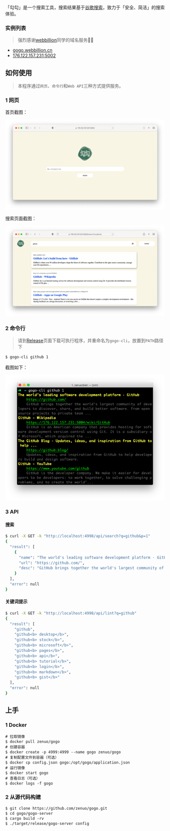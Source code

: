 「勾勾」是一个搜索工具，搜索结果基于[谷歌搜索](https://google.com)，致力于「安全、简洁」的搜索体验。

### 实例列表

> 强烈感谢[webbillion](https://github.com/webbillion)同学的域名服务🤗🎉

- [gogo.webbillion.cn](https://gogo.webbillion.cn/)
- [176.122.157.231:5002](https://176.122.157.231:5002)

## 如何使用

> 本程序通过`网页`、`命令行`和`Web API`三种方式提供服务。

### 1 网页

首页截图：

![home.png](image/home.png)

搜索页面截图：

![search.png](image/search.png)

### 2 命令行

> 请到[Release](https://github.com/zenuo/gogo/releases)页面下载可执行程序，并重命名为`gogo-cli`，放置到`PATH`路径下

```bash
$ gogo-cli github 1
```

截图如下：

![cli.png](image/cli.png)

### 3 API

#### 搜索

```bash
$ curl -X GET -k "http://localhost:4998/api/search?q=github&p=1"
{
  "result": [
    {
      "name": "The world's leading software development platform · GitHub",
      "url": "https://github.com/",
      "desc": "GitHub brings together the world's largest community of developers to discover, share, and build better software. From open source projects to private team ..."
    }
  ],
  "error": null
}
```

#### 关键词提示

```bash
$ curl -X GET -k "http://localhost:4998/api/lint?q=github"
{
  "result": [
    "github",
    "github<b> desktop</b>",
    "github<b> stock</b>",
    "github<b> microsoft</b>",
    "github<b> pages</b>",
    "github<b> api</b>",
    "github<b> tutorial</b>",
    "github<b> login</b>",
    "github<b> markdown</b>",
    "github<b> gist</b>"
  ],
  "error": null
}
```

## 上手

### 1 Docker

```
# 拉取镜像
$ docker pull zenuo/gogo
# 创建容器
$ docker create -p 4999:4999 --name gogo zenuo/gogo
# 复制配置文件到容器（可选）
$ docker cp config.json gogo:/opt/gogo/application.json
# 运行镜像
$ docker start gogo
# 查看日志（可选）
$ docker logs -f gogo
```

### 2 从源代码构建

```
$ git clone https://github.com/zenuo/gogo.git
$ cd gogo/gogo-server
$ cargo build -rv
$ ./target/release/gogo-server config
```
